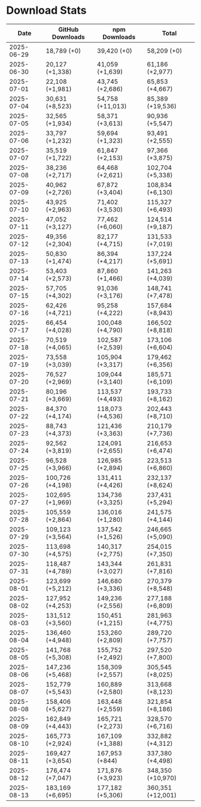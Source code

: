 # Download Stats

| Date       | GitHub Downloads | npm Downloads    | Total             |
| ---------- | ---------------- | ---------------- | ----------------- |
| 2025-06-29 | 18,789 (+0)      | 39,420 (+0)      | 58,209 (+0)       |
| 2025-06-30 | 20,127 (+1,338)  | 41,059 (+1,639)  | 61,186 (+2,977)   |
| 2025-07-01 | 22,108 (+1,981)  | 43,745 (+2,686)  | 65,853 (+4,667)   |
| 2025-07-04 | 30,631 (+8,523)  | 54,758 (+11,013) | 85,389 (+19,536)  |
| 2025-07-05 | 32,565 (+1,934)  | 58,371 (+3,613)  | 90,936 (+5,547)   |
| 2025-07-06 | 33,797 (+1,232)  | 59,694 (+1,323)  | 93,491 (+2,555)   |
| 2025-07-07 | 35,519 (+1,722)  | 61,847 (+2,153)  | 97,366 (+3,875)   |
| 2025-07-08 | 38,236 (+2,717)  | 64,468 (+2,621)  | 102,704 (+5,338)  |
| 2025-07-09 | 40,962 (+2,726)  | 67,872 (+3,404)  | 108,834 (+6,130)  |
| 2025-07-10 | 43,925 (+2,963)  | 71,402 (+3,530)  | 115,327 (+6,493)  |
| 2025-07-11 | 47,052 (+3,127)  | 77,462 (+6,060)  | 124,514 (+9,187)  |
| 2025-07-12 | 49,356 (+2,304)  | 82,177 (+4,715)  | 131,533 (+7,019)  |
| 2025-07-13 | 50,830 (+1,474)  | 86,394 (+4,217)  | 137,224 (+5,691)  |
| 2025-07-14 | 53,403 (+2,573)  | 87,860 (+1,466)  | 141,263 (+4,039)  |
| 2025-07-15 | 57,705 (+4,302)  | 91,036 (+3,176)  | 148,741 (+7,478)  |
| 2025-07-16 | 62,426 (+4,721)  | 95,258 (+4,222)  | 157,684 (+8,943)  |
| 2025-07-17 | 66,454 (+4,028)  | 100,048 (+4,790) | 166,502 (+8,818)  |
| 2025-07-18 | 70,519 (+4,065)  | 102,587 (+2,539) | 173,106 (+6,604)  |
| 2025-07-19 | 73,558 (+3,039)  | 105,904 (+3,317) | 179,462 (+6,356)  |
| 2025-07-20 | 76,527 (+2,969)  | 109,044 (+3,140) | 185,571 (+6,109)  |
| 2025-07-21 | 80,196 (+3,669)  | 113,537 (+4,493) | 193,733 (+8,162)  |
| 2025-07-22 | 84,370 (+4,174)  | 118,073 (+4,536) | 202,443 (+8,710)  |
| 2025-07-23 | 88,743 (+4,373)  | 121,436 (+3,363) | 210,179 (+7,736)  |
| 2025-07-24 | 92,562 (+3,819)  | 124,091 (+2,655) | 216,653 (+6,474)  |
| 2025-07-25 | 96,528 (+3,966)  | 126,985 (+2,894) | 223,513 (+6,860)  |
| 2025-07-26 | 100,726 (+4,198) | 131,411 (+4,426) | 232,137 (+8,624)  |
| 2025-07-27 | 102,695 (+1,969) | 134,736 (+3,325) | 237,431 (+5,294)  |
| 2025-07-28 | 105,559 (+2,864) | 136,016 (+1,280) | 241,575 (+4,144)  |
| 2025-07-29 | 109,123 (+3,564) | 137,542 (+1,526) | 246,665 (+5,090)  |
| 2025-07-30 | 113,698 (+4,575) | 140,317 (+2,775) | 254,015 (+7,350)  |
| 2025-07-31 | 118,487 (+4,789) | 143,344 (+3,027) | 261,831 (+7,816)  |
| 2025-08-01 | 123,699 (+5,212) | 146,680 (+3,336) | 270,379 (+8,548)  |
| 2025-08-02 | 127,952 (+4,253) | 149,236 (+2,556) | 277,188 (+6,809)  |
| 2025-08-03 | 131,512 (+3,560) | 150,451 (+1,215) | 281,963 (+4,775)  |
| 2025-08-04 | 136,460 (+4,948) | 153,260 (+2,809) | 289,720 (+7,757)  |
| 2025-08-05 | 141,768 (+5,308) | 155,752 (+2,492) | 297,520 (+7,800)  |
| 2025-08-06 | 147,236 (+5,468) | 158,309 (+2,557) | 305,545 (+8,025)  |
| 2025-08-07 | 152,779 (+5,543) | 160,889 (+2,580) | 313,668 (+8,123)  |
| 2025-08-08 | 158,406 (+5,627) | 163,448 (+2,559) | 321,854 (+8,186)  |
| 2025-08-09 | 162,849 (+4,443) | 165,721 (+2,273) | 328,570 (+6,716)  |
| 2025-08-10 | 165,773 (+2,924) | 167,109 (+1,388) | 332,882 (+4,312)  |
| 2025-08-11 | 169,427 (+3,654) | 167,953 (+844)   | 337,380 (+4,498)  |
| 2025-08-12 | 176,474 (+7,047) | 171,876 (+3,923) | 348,350 (+10,970) |
| 2025-08-13 | 183,169 (+6,695) | 177,182 (+5,306) | 360,351 (+12,001) |
